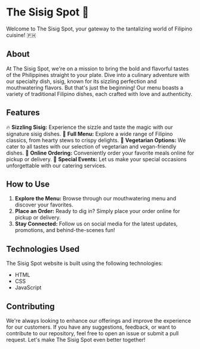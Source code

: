 # The Sisig Spot 🍴

Welcome to The Sisig Spot, your gateway to the tantalizing world of Filipino cuisine! 🇵🇭

## About

At The Sisig Spot, we're on a mission to bring the bold and flavorful tastes of the Philippines straight to your plate. Dive into a culinary adventure with our specialty dish, sisig, known for its sizzling perfection and mouthwatering flavors. But that's just the beginning! Our menu boasts a variety of traditional Filipino dishes, each crafted with love and authenticity.

## Features

🔥 **Sizzling Sisig:** Experience the sizzle and taste the magic with our signature sisig dishes.
🍲 **Full Menu:** Explore a wide range of Filipino classics, from hearty stews to crispy delights.
🥢 **Vegetarian Options:** We cater to all tastes with our selection of vegetarian and vegan-friendly dishes.
🛒 **Online Ordering:** Conveniently order your favorite meals online for pickup or delivery.
🎉 **Special Events:** Let us make your special occasions unforgettable with our catering services.

## How to Use

1. **Explore the Menu:** Browse through our mouthwatering menu and discover your favorites.
2. **Place an Order:** Ready to dig in? Simply place your order online for pickup or delivery.
3. **Stay Connected:** Follow us on social media for the latest updates, promotions, and behind-the-scenes fun!

## Technologies Used

The Sisig Spot website is built using the following technologies:

- HTML
- CSS
- JavaScript

## Contributing

We're always looking to enhance our offerings and improve the experience for our customers. If you have any suggestions, feedback, or want to contribute to our repository, feel free to open an issue or submit a pull request. Let's make The Sisig Spot even better together!
